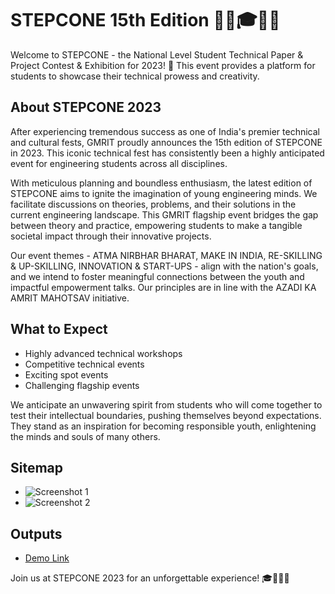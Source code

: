# STEPCONE 15th Edition 🏦🏦🎓🎉🥳

Welcome to STEPCONE - the National Level Student Technical Paper & Project Contest & Exhibition for 2023! 🌟 This event provides a platform for students to showcase their technical prowess and creativity. 

## About STEPCONE 2023
After experiencing tremendous success as one of India's premier technical and cultural fests, GMRIT proudly announces the 15th edition of STEPCONE in 2023. This iconic technical fest has consistently been a highly anticipated event for engineering students across all disciplines.

With meticulous planning and boundless enthusiasm, the latest edition of STEPCONE aims to ignite the imagination of young engineering minds. We facilitate discussions on theories, problems, and their solutions in the current engineering landscape. This GMRIT flagship event bridges the gap between theory and practice, empowering students to make a tangible societal impact through their innovative projects.

Our event themes - ATMA NIRBHAR BHARAT, MAKE IN INDIA, RE-SKILLING & UP-SKILLING, INNOVATION & START-UPS - align with the nation's goals, and we intend to foster meaningful connections between the youth and impactful empowerment talks. Our principles are in line with the AZADI KA AMRIT MAHOTSAV initiative.

## What to Expect
- Highly advanced technical workshops
- Competitive technical events
- Exciting spot events
- Challenging flagship events

We anticipate an unwavering spirit from students who will come together to test their intellectual boundaries, pushing themselves beyond expectations. They stand as an inspiration for becoming responsible youth, enlightening the minds and souls of many others.

## Sitemap
- ![Screenshot 1](https://github.com/Leelaprasad001/STEPCONE-15th-Edition/assets/76583080/6e064f19-937f-41ae-9c1f-159c2b6c383a)
- ![Screenshot 2](https://github.com/Leelaprasad001/STEPCONE-15th-Edition/assets/76583080/7711dce5-b03b-41b2-80ba-876aa7bba998)

## Outputs
- [Demo Link](https://clipchamp.com/watch/O25TBDUR6lA)

Join us at STEPCONE 2023 for an unforgettable experience! 🎓🚀🌟🎉
